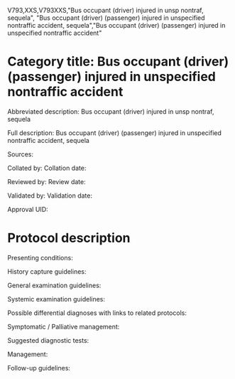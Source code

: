 V793,XXS,V793XXS,"Bus occupant (driver) injured in unsp nontraf, sequela", "Bus occupant (driver) (passenger) injured in unspecified nontraffic accident, sequela","Bus occupant (driver) (passenger) injured in unspecified nontraffic accident"
# Category title: Bus occupant (driver) (passenger) injured in unspecified nontraffic accident

Abbreviated description: Bus occupant (driver) injured in unsp nontraf, sequela

Full description: Bus occupant (driver) (passenger) injured in unspecified nontraffic accident, sequela

Sources:

Collated by:
Collation date:

Reviewed by:
Review date:

Validated by:
Validation date:

Approval UID:

# Protocol description

Presenting conditions:

History capture guidelines:

General examination guidelines:

Systemic examination guidelines:

Possible differential diagnoses with links to related protocols:

Symptomatic / Palliative management:

Suggested diagnostic tests:

Management:

Follow-up guidelines:
